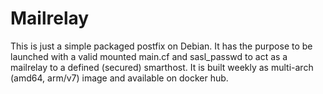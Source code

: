 # Mailrelay

This is just a simple packaged postfix on Debian.
It has the purpose to be launched with a valid mounted main.cf and sasl_passwd to act as a mailrelay to a defined (secured) smarthost.
It is built weekly as multi-arch (amd64, arm/v7) image and available on docker hub.
